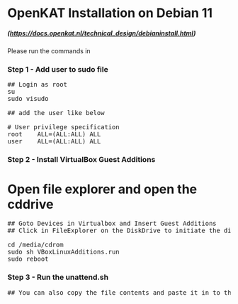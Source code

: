 # OpenKAT Installation on Debian 11 
##### (https://docs.openkat.nl/technical_design/debianinstall.html)

Please run the commands in 

### Step 1 - Add user to sudo file
<pre>
## Login as root
su 
sudo visudo

## add the user like below

# User privilege specification
root    ALL=(ALL:ALL) ALL
user    ALL=(ALL:ALL) ALL
</pre>

### Step 2 - Install VirtualBox Guest Additions
# Open file explorer and open the cddrive
<pre>
## Goto Devices in Virtualbox and Insert Guest Additions
## Click in FileExplorer on the DiskDrive to initiate the disk and run following commands

cd /media/cdrom
sudo sh VBoxLinuxAdditions.run
sudo reboot
</pre>

### Step 3 - Run the unattend.sh 
<pre>
## You can also copy the file contents and paste it in to the terminal
</pre>